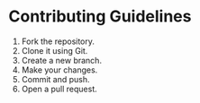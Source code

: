 # Contributing Guidelines

1. Fork the repository.
2. Clone it using Git.
3. Create a new branch.
4. Make your changes.
5. Commit and push.
6. Open a pull request.
